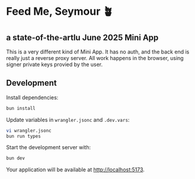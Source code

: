 # Feed Me, Seymour 🪴

## a state-of-the-artlu June 2025 Mini App

This is a very different kind of Mini App. It has no auth, and the back end is really just a reverse proxy server. All work happens in the browser, using signer private keys provied by the user.

## Development

Install dependencies:

```bash
bun install
```

Update variables in `wrangler.jsonc` and `.dev.vars`:

```bash
vi wrangler.jsonc
bun run types
```

Start the development server with:

```bash
bun dev
```

Your application will be available at [http://localhost:5173](http://localhost:5173).
